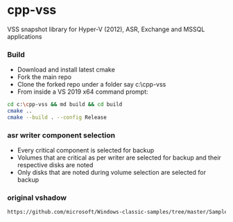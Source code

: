# cpp-vss

VSS snapshot library for Hyper-V (2012), ASR, Exchange and MSSQL applications

### Build
 - Download and install latest cmake
 - Fork the main repo
 - Clone the forked repo under a folder say c:\cpp-vss
 - From inside a VS 2019 x64 command prompt:

```sh
cd c:\cpp-vss && md build && cd build
cmake ..
cmake --build . --config Release
```

### asr writer component selection
 - Every critical component is selected for backup
 - Volumes that are critical as per writer are selected for backup and their respective disks are noted
 - Only disks that are noted during volume selection are selected for backup

### original vshadow
```sh
https://github.com/microsoft/Windows-classic-samples/tree/master/Samples/VShadowVolumeShadowCopy
```